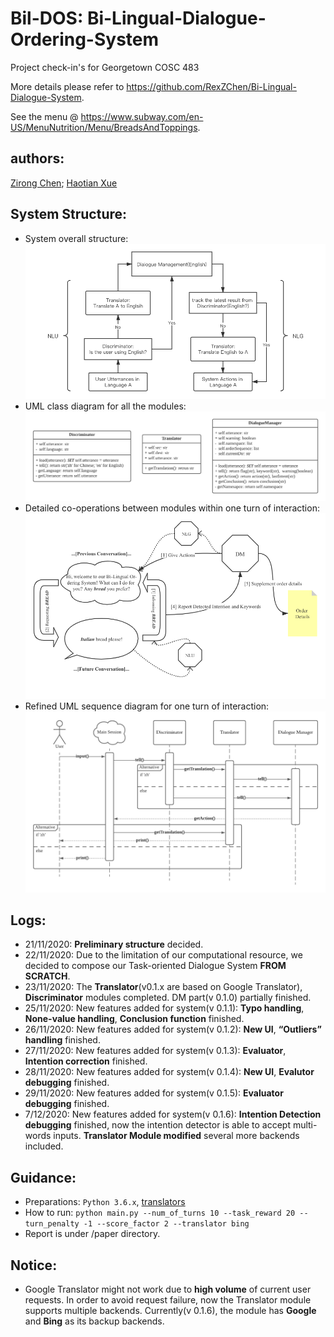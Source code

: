 # Bil-DOS: Bi-Lingual-Dialogue-Ordering-System
Project check-in's for Georgetown COSC 483

More details please refer to https://github.com/RexZChen/Bi-Lingual-Dialogue-System.

See the menu @ https://www.subway.com/en-US/MenuNutrition/Menu/BreadsAndToppings. 


## authors: 
[Zirong Chen](https://github.com/RexZChen); [Haotian Xue](https://github.com/HaotianXue)

## System Structure:
* System overall structure:
![alt text](https://github.com/RexZChen/Bi-Lingual-Dialogue-System/blob/main/images/DS.png)
* UML class diagram for all the modules:
![alt text](https://github.com/RexZChen/Bi-Lingual-Dialogue-System/blob/main/images/UMLClass.png)
* Detailed co-operations between modules within one turn of interaction:
![alt text](https://github.com/RexZChen/Bi-Lingual-Dialogue-System/blob/main/images/DMStr.png)
* Refined UML sequence diagram for one turn of interaction:
![alt text](https://github.com/RexZChen/Bi-Lingual-Dialogue-System/blob/main/images/UMLSeq.png)


## Logs:

* 21/11/2020: **Preliminary structure** decided.
* 22/11/2020: Due to the limitation of our computational resource, we decided to compose our Task-oriented Dialogue System **FROM SCRATCH**.
* 23/11/2020: The **Translator**(v0.1.x are based on Google Translator), **Discriminator** modules completed. DM part(v 0.1.0) partially finished.
* 25/11/2020: New features added for system(v 0.1.1): **Typo handling**, **None-value handling**, **Conclusion function** finished.
* 26/11/2020: New features added for system(v 0.1.2): **New UI**, **“Outliers” handling** finished.
* 27/11/2020: New features added for system(v 0.1.3): **Evaluator**, **Intention correction** finished.
* 28/11/2020: New features added for system(v 0.1.4): **New UI**, **Evalutor debugging** finished.
* 29/11/2020: New features added for system(v 0.1.5): **Evaluator debugging** finished.
* 7/12/2020: New features added for system(v 0.1.6): **Intention Detection debugging** finished, now the intention detector is able to accept multi-words inputs. **Translator Module modified** several more backends included.

## Guidance:

* Preparations: ``` Python 3.6.x ```, [translators](https://github.com/UlionTse/translators)
* How to run: ``` python main.py --num_of_turns 10 --task_reward 20 --turn_penalty -1 --score_factor 2 --translator bing ```
* Report is under /paper directory.

## Notice:

* Google Translator might not work due to **high volume** of current user requests. In order to avoid request failure, now the Translator module supports multiple backends. Currently(v 0.1.6), the module has **Google** and **Bing** as its backup backends.
